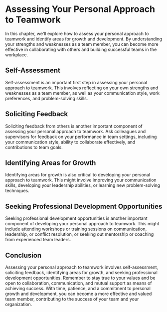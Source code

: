 Assessing Your Personal Approach to Teamwork
==========================================================================

In this chapter, we'll explore how to assess your personal approach to teamwork and identify areas for growth and development. By understanding your strengths and weaknesses as a team member, you can become more effective in collaborating with others and building successful teams in the workplace.

Self-Assessment
---------------

Self-assessment is an important first step in assessing your personal approach to teamwork. This involves reflecting on your own strengths and weaknesses as a team member, as well as your communication style, work preferences, and problem-solving skills.

Soliciting Feedback
-------------------

Soliciting feedback from others is another important component of assessing your personal approach to teamwork. Ask colleagues and supervisors for feedback on your performance in team settings, including your communication style, ability to collaborate effectively, and contributions to team goals.

Identifying Areas for Growth
----------------------------

Identifying areas for growth is also critical to developing your personal approach to teamwork. This might involve improving your communication skills, developing your leadership abilities, or learning new problem-solving techniques.

Seeking Professional Development Opportunities
----------------------------------------------

Seeking professional development opportunities is another important component of developing your personal approach to teamwork. This might include attending workshops or training sessions on communication, leadership, or conflict resolution, or seeking out mentorship or coaching from experienced team leaders.

Conclusion
----------

Assessing your personal approach to teamwork involves self-assessment, soliciting feedback, identifying areas for growth, and seeking professional development opportunities. Remember to stay true to your values and be open to collaboration, communication, and mutual support as means of achieving success. With time, patience, and a commitment to personal growth and development, you can become a more effective and valued team member, contributing to the success of your team and your organization.
